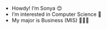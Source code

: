 - Howdy! I’m Sonya 😊
- I’m interested in Computer Science 👾
- My major is Business (MIS) 👩🏻‍💼

<!---
Sonya-Jain/Sonya-Jain is a ✨ special ✨ repository because its `README.md` (this file) appears on your GitHub profile.
You can click the Preview link to take a look at your changes.
--->
